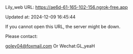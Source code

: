 Lily_web URL: https://ae6d-61-165-102-156.ngrok-free.app

Updated at: 2024-12-09 16:45:44

If you cannot open this URL, the server might be down.

Please contact: 

goley04@foxmail.com Or Wechat:GL_yeaH